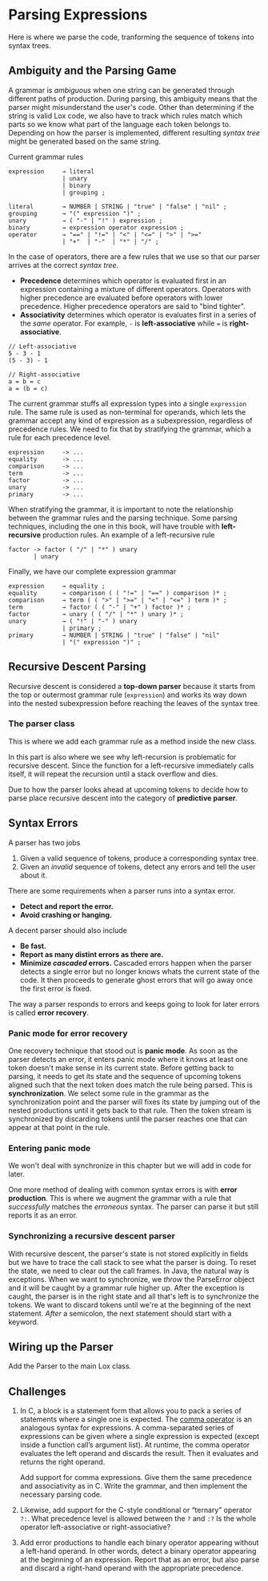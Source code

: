 # Parsing Expressions

Here is where we parse the code, tranforming the sequence of tokens into syntax trees.

## Ambiguity and the Parsing Game

A grammar is _ambiguous_ when one string can be generated through different paths of production.
During parsing, this ambiguity means that the parser might misunderstand the user's code.
Other than determining if the string is valid Lox code, we also have to track which rules match which parts so we know what part of the language each token belongs to.
Depending on how the parser is implemented, different resulting _syntax tree_ might be generated based on the same string.

Current grammar rules

```BNF
expression     → literal
               | unary
               | binary
               | grouping ;

literal        → NUMBER | STRING | "true" | "false" | "nil" ;
grouping       → "(" expression ")" ;
unary          → ( "-" | "!" ) expression ;
binary         → expression operator expression ;
operator       → "==" | "!=" | "<" | "<=" | ">" | ">="
               | "+"  | "-"  | "*" | "/" ;
```

In the case of operators, there are a few rules that we use so that our parser arrives at the correct _syntax tree_.

- **Precedence** determines which operator is evaluated first in an expression containing a mixture of different operators. Operators with higher precedence are evaluated before operators with lower precedence. Higher precedence operators are said to "bind tighter".
- **Associativity** determines which operator is evaluates first in a series of the _same_ operator. For example, `-` is **left-associative** while `=` is **right-associative**.

```lox
// Left-associative
5 - 3 - 1
(5 - 3) - 1

// Right-associative
a = b = c
a = (b = c)
```

The current grammar stuffs all expression types into a single `expression` rule. The same rule is used as non-terminal for operands, which lets the grammar accept any kind of expression as a subexpression, regardless of precedence rules.
We need to fix that by stratifying the grammar, which a rule for each precedence level.

```BNF
expression     -> ...
equality       -> ...
comparison     -> ...
term           -> ...
factor         -> ...
unary          -> ...
primary        -> ...
```

When stratifying the grammar, it is important to note the relationship between the grammar rules and the parsing technique.
Some parsing techniques, including the one in this book, will have trouble with **left-recursive** production rules.
An example of a left-recursive rule

```BNF
factor -> factor ( "/" | "*" ) unary
       | unary
```

Finally, we have our complete expression grammar

```BNF
expression     → equality ;
equality       → comparison ( ( "!=" | "==" ) comparison )* ;
comparison     → term ( ( ">" | ">=" | "<" | "<=" ) term )* ;
term           → factor ( ( "-" | "+" ) factor )* ;
factor         → unary ( ( "/" | "*" ) unary )* ;
unary          → ( "!" | "-" ) unary
               | primary ;
primary        → NUMBER | STRING | "true" | "false" | "nil"
               | "(" expression ")" ;
```

## Recursive Descent Parsing

Recursive descent is considered a **top-down parser** because it starts from the top or outermost grammar rule (`expression`) and works its way down into the nested subexpression before reaching the leaves of the syntax tree.

### The parser class

This is where we add each grammar rule as a method inside the new class.

In this part is also where we see why left-recursion is problematic for recursive descent. Since the function for a left-recursive immediately calls itself, it will repeat the recursion until a stack overflow and dies.

Due to how the parser looks ahead at upcoming tokens to decide how to parse place recursive descent into the category of **predictive parser**.

## Syntax Errors

A parser has two jobs

1. Given a valid sequence of tokens, produce a corresponding syntax tree.
2. Given an _invalid_ sequence of tokens, detect any errors and tell the user about it.

There are some requirements when a parser runs into a syntax error.

- **Detect and report the error.**
- **Avoid crashing or hanging.**

A decent parser should also include

- **Be fast.**
- **Report as many distint errors as there are.**
- **Minimize _cascaded_ errors.** Cascaded errors happen when the parser detects a single error but no longer knows whats the current state of the code. It then proceeds to generate ghost errors that will go away once the first error is fixed.

The way a parser responds to errors and keeps going to look for later errors is called **error recovery**.

### Panic mode for error recovery

One recovery technique that stood out is **panic mode**. As soon as the parser detects an error, it enters panic mode where it knows at least one token doesn't make sense in its current state.
Before getting back to parsing, it needs to get its state and the sequence of upcoming tokens aligned such that the next token does match the rule being parsed. This is **synchronization**.
We select some rule in the grammar as the synchronization point and the parser will fixes its state by jumping out of the nested productions until it gets back to that rule. Then the token stream is synchronized by discarding tokens until the parser reaches one that can appear at that point in the rule.

### Entering panic mode

We won't deal with synchronize in this chapter but we will add in code for later.

One more method of dealing with common syntax errors is with **error production**. This is where we augment the grammar with a rule that _successfully_ matches the _erroneous_ syntax. The parser can parse it but still reports it as an error.

### Synchronizing a recursive descent parser

With recursive descent, the parser's state is not stored explicitly in fields but we have to trace the call stack to see what the parser is doing. To reset the state, we need to clear out the call frames.
In Java, the natural way is exceptions. When we want to synchronize, we _throw_ the ParseError object and it will be caught by a grammar rule higher up.
After the exception is caught, the parser is in the right state and all that's left is to synchronize the tokens.
We want to discard tokens until we're at the beginning of the next statement. _After_ a semicolon, the next statement should start with a keyword.

## Wiring up the Parser

Add the Parser to the main Lox class.

## Challenges

1. In C, a block is a statement form that allows you to pack a series of statements where a single one is expected. The [comma operator](https://en.wikipedia.org/wiki/Comma_operator) is an analogous syntax for expressions. A comma-separated series of expressions can be given where a single expression is expected (except inside a function call’s argument list). At runtime, the comma operator evaluates the left operand and discards the result. Then it evaluates and returns the right operand.

   Add support for comma expressions. Give them the same precedence and associativity as in C. Write the grammar, and then implement the necessary parsing code.

2. Likewise, add support for the C-style conditional or “ternary” operator `?:`. What precedence level is allowed between the `?` and `:?` Is the whole operator left-associative or right-associative?

3. Add error productions to handle each binary operator appearing without a left-hand operand. In other words, detect a binary operator appearing at the beginning of an expression. Report that as an error, but also parse and discard a right-hand operand with the appropriate precedence.
